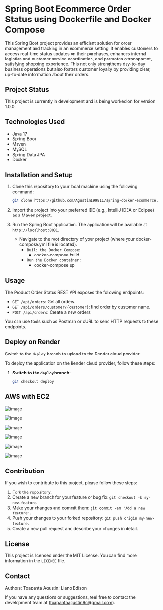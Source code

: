 # Spring Boot Ecommerce Order Status using Dockerfile and Docker Compose

This Spring Boot project provides an efficient solution for order management and tracking in an ecommerce setting. It enables customers to access real-time status updates on their purchases, enhances internal logistics and customer service coordination, and promotes a transparent, satisfying shopping experience. This not only strengthens day-to-day business operations but also fosters customer loyalty by providing clear, up-to-date information about their orders.

## Project Status

This project is currently in development and is being worked on for version 1.0.0.

## Technologies Used

- Java 17
- Spring Boot
- Maven
- MySQL
- Spring Data JPA
- Docker

## Installation and Setup

1. Clone this repository to your local machine using the following command:
    ```bash
    git clone https://github.com/Agustin199811/spring-docker-ecommerce.git

2. Import the project into your preferred IDE (e.g., IntelliJ IDEA or Eclipse) as a Maven project.

3. Run the Spring Boot application. The application will be available at `http://localhost:8081`.
    - Navigate to the root directory of your project (where your docker-compose.yml file is located).
        - `Build the Docker Compose`:
            + docker-compose build
        - `Run the Docker container:`
            + docker-compose up

## Usage


The Product Order Status REST API exposes the following endpoints:

- `GET /api/orders`: Get all orders.
- `GET /api/orders/customer/{customer}`: find order by customer name.
- `POST /api/orders`: Create a new orders.

You can use tools such as Postman or cURL to send HTTP requests to these endpoints.

## Deploy on Render

Switch to the `deploy` branch to upload to the Render cloud provider

To deploy the application on the Render cloud provider, follow these steps:

1. **Switch to the `deploy` branch**:
   ```bash
   git checkout deploy

## AWS with EC2
![image](https://github.com/Agustin199811/spring-docker-ecommerce/assets/91472854/ca39c3bb-6caa-4b6f-bb72-5748d4f26c06)

![image](https://github.com/Agustin199811/spring-docker-ecommerce/assets/91472854/e06228ea-8211-4f65-8138-4fa029bdedc4)

![image](https://github.com/Agustin199811/spring-docker-ecommerce/assets/91472854/81f94c8a-bb99-4ad8-b7f7-5a7e642fb5d9)

![image](https://github.com/Agustin199811/spring-docker-ecommerce/assets/91472854/26340c4e-a507-4f42-afde-180730014ede)

![image](https://github.com/Agustin199811/spring-docker-ecommerce/assets/91472854/54de6808-9e90-45d6-b365-41d62a1ee41a)

![image](https://github.com/Agustin199811/spring-docker-ecommerce/assets/91472854/fd429188-1247-4e66-a307-05d284e8d7ab)

## Contribution

If you wish to contribute to this project, please follow these steps:

1. Fork the repository.
2. Create a new branch for your feature or bug fix: `git checkout -b my-new-feature`.
3. Make your changes and commit them: `git commit -am 'Add a new feature'`.
4. Push your changes to your forked repository: `git push origin my-new-feature`.
5. Create a new pull request and describe your changes in detail.

## License

This project is licensed under the MIT License. You can find more information in the `LICENSE` file.

## Contact
Authors: Toapanta Agustin; Llano Edison

If you have any questions or suggestions, feel free to contact the development team at (toapantaagustin9c@gmail.com).
